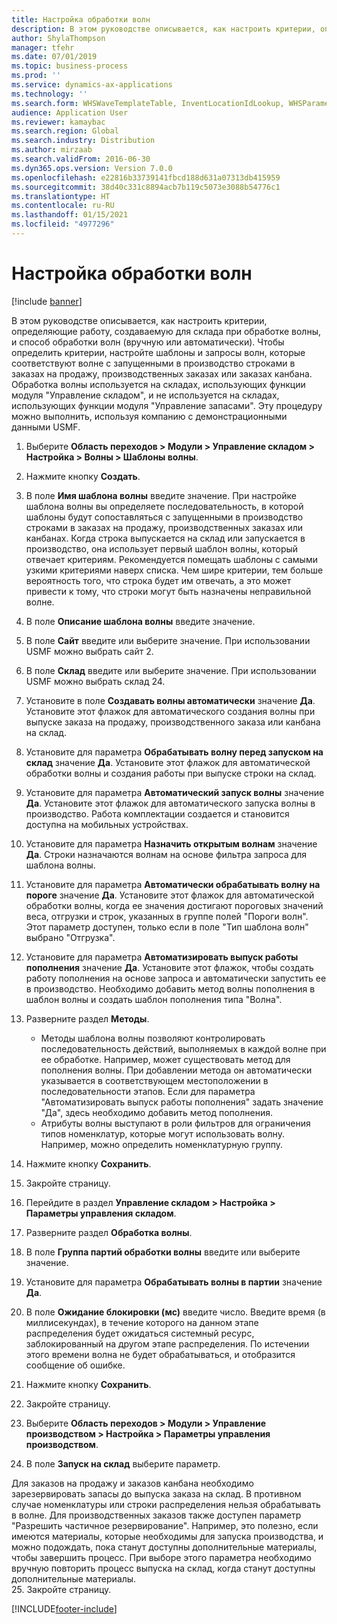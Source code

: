 ```yaml
---
title: Настройка обработки волн
description: В этом руководстве описывается, как настроить критерии, определяющие работу, создаваемую для склада при обработке волны, и способ обработки волн (вручную или автоматически).
author: ShylaThompson
manager: tfehr
ms.date: 07/01/2019
ms.topic: business-process
ms.prod: ''
ms.service: dynamics-ax-applications
ms.technology: ''
ms.search.form: WHSWaveTemplateTable, InventLocationIdLookup, WHSParameters, ProdParameters, whswavetablecreatenew, WHSWaveTable, WHSWaveAttributes, WHSKanbanWaveTable, WHSWaveTableListPage, WHSKanbanWaveTableListPage
audience: Application User
ms.reviewer: kamaybac
ms.search.region: Global
ms.search.industry: Distribution
ms.author: mirzaab
ms.search.validFrom: 2016-06-30
ms.dyn365.ops.version: Version 7.0.0
ms.openlocfilehash: e22816b33739141fbcd188d631a07313db415959
ms.sourcegitcommit: 38d40c331c8894acb7b119c5073e3088b54776c1
ms.translationtype: HT
ms.contentlocale: ru-RU
ms.lasthandoff: 01/15/2021
ms.locfileid: "4977296"
---
```

# <a name="configure-wave-processing"></a>Настройка обработки волн

[!include [banner](../../includes/banner.md)]

В этом руководстве описывается, как настроить критерии, определяющие работу, создаваемую для склада при обработке волны, и способ обработки волн (вручную или автоматически). Чтобы определить критерии, настройте шаблоны и запросы волн, которые соответствуют волне с запущенными в производство строками в заказах на продажу, производственных заказах или заказах канбана. Обработка волны используется на складах, использующих функции модуля "Управление складом", и не используется на складах, использующих функции модуля "Управление запасами". Эту процедуру можно выполнить, используя компанию с демонстрационными данными USMF.

1. Выберите **Область переходов > Модули > Управление складом > Настройка > Волны > Шаблоны волны**.
2. Нажмите кнопку **Создать**.
3. В поле **Имя шаблона волны** введите значение. При настройке шаблона волны вы определяете последовательность, в которой шаблоны будут сопоставляться с запущенными в производство строками в заказах на продажу, производственных заказах или канбанах. Когда строка выпускается на склад или запускается в производство, она использует первый шаблон волны, который отвечает критериям. Рекомендуется помещать шаблоны с самыми узкими критериями наверх списка. Чем шире критерии, тем больше вероятность того, что строка будет им отвечать, а это может привести к тому, что строки могут быть назначены неправильной волне.  
4. В поле **Описание шаблона волны** введите значение.
5. В поле **Сайт** введите или выберите значение. При использовании USMF можно выбрать сайт 2.  
6. В поле **Склад** введите или выберите значение. При использовании USMF можно выбрать склад 24.  
7. Установите в поле **Создавать волны автоматически** значение **Да**. Установите этот флажок для автоматического создания волны при выпуске заказа на продажу, производственного заказа или канбана на склад.  
8. Установите для параметра **Обрабатывать волну перед запуском на склад** значение **Да**. Установите этот флажок для автоматической обработки волны и создания работы при выпуске строки на склад.  
9. Установите для параметра **Автоматический запуск волны** значение **Да**. Установите этот флажок для автоматического запуска волны в производство. Работа комплектации создается и становится доступна на мобильных устройствах.  
10. Установите для параметра **Назначить открытым волнам** значение **Да**. Строки назначаются волнам на основе фильтра запроса для шаблона волны.  
11. Установите для параметра **Автоматически обрабатывать волну на пороге** значение **Да**. Установите этот флажок для автоматической обработки волны, когда ее значения достигают пороговых значений веса, отгрузки и строк, указанных в группе полей "Пороги волн". Этот параметр доступен, только если в поле "Тип шаблона волн" выбрано "Отгрузка".  
12. Установите для параметра **Автоматизировать выпуск работы пополнения** значение **Да**. Установите этот флажок, чтобы создать работу пополнения на основе запроса и автоматически запустить ее в производство. Необходимо добавить метод волны пополнения в шаблон волны и создать шаблон пополнения типа "Волна".  
13. Разверните раздел **Методы**.

    - Методы шаблона волны позволяют контролировать последовательность действий, выполняемых в каждой волне при ее обработке. Например, может существовать метод для пополнения волны. При добавлении метода он автоматически указывается в соответствующем местоположении в последовательности этапов. Если для параметра "Автоматизировать выпуск работы пополнения" задать значение "Да", здесь необходимо добавить метод пополнения.  
    - Атрибуты волны выступают в роли фильтров для ограничения типов номенклатур, которые могут использовать волну. Например, можно определить номенклатурную группу.  
14. Нажмите кнопку **Сохранить**.
15. Закройте страницу.
16. Перейдите в раздел **Управление складом > Настройка > Параметры управления складом**.
17. Разверните раздел **Обработка волны**.
18. В поле **Группа партий обработки волны** введите или выберите значение.
19. Установите для параметра **Обрабатывать волны в партии** значение **Да**.
20. В поле **Ожидание блокировки (мс)** введите число. Введите время (в миллисекундах), в течение которого на данном этапе распределения будет ожидаться системный ресурс, заблокированный на другом этапе распределения. По истечении этого времени волна не будет обрабатываться, и отобразится сообщение об ошибке.  
21. Нажмите кнопку **Сохранить**.
22. Закройте страницу.
23. Выберите **Область переходов > Модули > Управление производством > Настройка > Параметры управления производством**.
24. В поле **Запуск на склад** выберите параметр.

Для заказов на продажу и заказов канбана необходимо зарезервировать запасы до выпуска заказа на склад. В противном случае номенклатуры или строки распределения нельзя обрабатывать в волне. Для производственных заказов также доступен параметр "Разрешить частичное резервирование". Например, это полезно, если имеются материалы, которые необходимы для запуска производства, и можно подождать, пока станут доступны дополнительные материалы, чтобы завершить процесс. При выборе этого параметра необходимо вручную повторить процесс выпуска на склад, когда станут доступны дополнительные материалы.  
25. Закройте страницу.



[!INCLUDE[footer-include](../../../includes/footer-banner.md)]